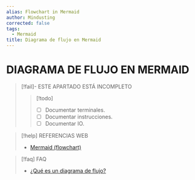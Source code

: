 ```yaml
---
alias: Flowchart in Mermaid
author: Mindusting
corrected: false
tags:
  - Mermaid
title: Diagrama de flujo en Mermaid
---
```


# DIAGRAMA DE FLUJO EN MERMAID

> [!fail]- ESTE APARTADO ESTÁ INCOMPLETO
> > [!todo]
> > - [ ] Documentar terminales.
> > - [ ] Documentar instrucciones.
> > - [ ] Documentar IO.

> [!help] REFERENCIAS WEB
> - [Mermaid (flowchart)](https://mermaid.js.org/syntax/flowchart.html)

> [!faq] FAQ
> - [¿Qué es un diagrama de flujo?](../ed/ed_flowchart.md)
